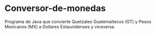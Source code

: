 # Conversor-de-monedas
Programa de Java que convierte Quetzales Guatemaltecos (GT) y Pesos Mexicanos (MX) a Dollares Estaunidenses y viceversa.
